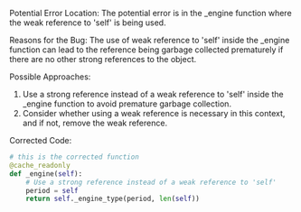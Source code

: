 Potential Error Location: The potential error is in the _engine function where the weak reference to 'self' is being used.

Reasons for the Bug: The use of weak reference to 'self' inside the _engine function can lead to the reference being garbage collected prematurely if there are no other strong references to the object.

Possible Approaches:
1. Use a strong reference instead of a weak reference to 'self' inside the _engine function to avoid premature garbage collection.
2. Consider whether using a weak reference is necessary in this context, and if not, remove the weak reference.

Corrected Code:
```python
# this is the corrected function
@cache_readonly
def _engine(self):
    # Use a strong reference instead of a weak reference to 'self'
    period = self
    return self._engine_type(period, len(self))
```